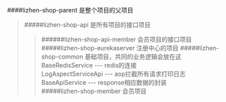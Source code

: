 ####lizhen-shop-parent 是整个项目的父项目

>#####lizhen-shop-api 是所有项目的接口项目
>>######lizhen-shop-api-member 会员项目的接口项目
>#####lizhen-shop-eurekaserver 注册中心的项目
>#####lizhen-shop-common 基础项目，共同的业务逻辑会放在这
>>BaseRedisService --- redis的连接<br>
>>LogAspectServiceApi --- aop拦截所有请求打印日志<br>
>>BaseApiService --- response相应数据的封装<br>
>#####lizhen-shop-member 会员项目
       
     
      